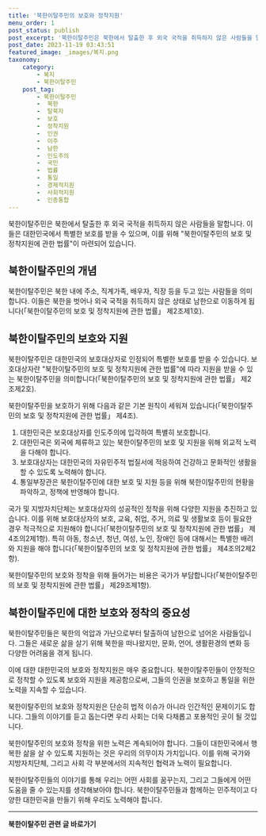 ```yaml
---
title: '북한이탈주민의 보호와 정착지원'
menu_order: 1
post_status: publish
post_excerpt: '북한이탈주민은 북한에서 탈출한 후 외국 국적을 취득하지 않은 사람들을 말합니다. 이들은 대한민국에서 특별한 보호를 받을 수 있으며, 이를 위해  북한이탈주민의 보호 및 정착지원에 관한 법률 이 마련되어 있습니다.'
post_date: 2023-11-19 03:43:51
featured_image: _images/복지.png
taxonomy:
    category:
        - 복지
        - 북한이탈주민
    post_tag:
        - 북한이탈주민
        -  북한
        -  탈북자
        -  보호
        -  정착지원
        -  인권
        -  이주
        -  남한
        -  인도주의
        -  국민
        -  법률
        -  통일
        -  경제적지원
        -  사회적지원
        -  인종통합
---
```



북한이탈주민은 북한에서 탈출한 후 외국 국적을 취득하지 않은 사람들을 말합니다. 이들은 대한민국에서 특별한 보호를 받을 수 있으며, 이를 위해 "북한이탈주민의 보호 및 정착지원에 관한 법률"이 마련되어 있습니다.

## 북한이탈주민의 개념
북한이탈주민은 북한 내에 주소, 직계가족, 배우자, 직장 등을 두고 있는 사람들을 의미합니다. 이들은 북한을 벗어나 외국 국적을 취득하지 않은 상태로 남한으로 이동하게 됩니다(「북한이탈주민의 보호 및 정착지원에 관한 법률」 제2조제1호).

## 북한이탈주민의 보호와 지원
북한이탈주민은 대한민국의 보호대상자로 인정되어 특별한 보호를 받을 수 있습니다. 보호대상자란 "북한이탈주민의 보호 및 정착지원에 관한 법률"에 따라 지원을 받을 수 있는 북한이탈주민을 의미합니다(「북한이탈주민의 보호 및 정착지원에 관한 법률」 제2조제2호).

북한이탈주민을 보호하기 위해 다음과 같은 기본 원칙이 세워져 있습니다(「북한이탈주민의 보호 및 정착지원에 관한 법률」 제4조).
1. 대한민국은 보호대상자를 인도주의에 입각하여 특별히 보호합니다.
2. 대한민국은 외국에 체류하고 있는 북한이탈주민의 보호 및 지원을 위해 외교적 노력을 다해야 합니다.
3. 보호대상자는 대한민국의 자유민주적 법질서에 적응하여 건강하고 문화적인 생활을 할 수 있도록 노력해야 합니다.
4. 통일부장관은 북한이탈주민에 대한 보호 및 지원 등을 위해 북한이탈주민의 현황을 파악하고, 정책에 반영해야 합니다.

국가 및 지방자치단체는 보호대상자의 성공적인 정착을 위해 다양한 지원을 추진하고 있습니다. 이를 위해 보호대상자의 보호, 교육, 취업, 주거, 의료 및 생활보호 등이 필요한 경우 적극적으로 지원해야 합니다(「북한이탈주민의 보호 및 정착지원에 관한 법률」 제4조의2제1항). 특히 아동, 청소년, 청년, 여성, 노인, 장애인 등에 대해서는 특별한 배려와 지원을 해야 합니다(「북한이탈주민의 보호 및 정착지원에 관한 법률」 제4조의2제2항).

북한이탈주민의 보호와 정착을 위해 들어가는 비용은 국가가 부담합니다(「북한이탈주민의 보호 및 정착지원에 관한 법률」 제29조제1항).

## 북한이탈주민에 대한 보호와 정착의 중요성
북한이탈주민들은 북한의 억압과 가난으로부터 탈출하여 남한으로 넘어온 사람들입니다. 그들은 새로운 삶을 살기 위해 북한을 떠나왔지만, 문화, 언어, 생활환경의 변화 등 다양한 어려움을 겪게 됩니다.

이에 대한 대한민국의 보호와 정착지원은 매우 중요합니다. 북한이탈주민들이 안정적으로 정착할 수 있도록 보호와 지원을 제공함으로써, 그들의 인권을 보호하고 통일을 위한 노력을 지속할 수 있습니다.

북한이탈주민의 보호와 정착지원은 단순히 법적 이슈가 아니라 인간적인 문제이기도 합니다. 그들의 이야기를 듣고 돕는다면 우리 사회는 더욱 다채롭고 포용적인 곳이 될 것입니다.

북한이탈주민의 보호와 정착을 위한 노력은 계속되어야 합니다. 그들이 대한민국에서 행복한 삶을 살 수 있도록 지원하는 것은 우리의 의무이자 가치입니다. 이를 위해 국가와 지방자치단체, 그리고 사회 각 부분에서의 지속적인 협력과 노력이 필요합니다.

북한이탈주민들의 이야기를 통해 우리는 어떤 사회를 꿈꾸는지, 그리고 그들에게 어떤 도움을 줄 수 있는지를 생각해보아야 합니다. 북한이탈주민들과 함께하는 민주적이고 다양한 대한민국을 만들기 위해 우리도 노력해야 합니다.
<!-- wp:separator -->
<hr class="wp-block-separator has-alpha-channel-opacity"/>
<!-- /wp:separator -->

<!-- wp:group {"backgroundColor":"base","layout":{"type":"constrained"}} -->
<div class="wp-block-group has-base-background-color has-background"><!-- wp:paragraph {"align":"center","fontSize":"medium"} -->
<p class="has-text-align-center has-large-font-size"><strong>북한이탈주민 관련 글 바로가기</strong></p>
<!-- /wp:paragraph -->


<!-- wp:latest-posts
{"categories":[{"id":22630,"count":19,"description":"","link":"https://uknowlaw.com/category/%eb%b6%81%ed%95%9c%ec%9d%b4%ed%83%88%ec%a3%bc%eb%af%bc/","name":"북한이탈주민","slug":"북한이탈주민","taxonomy":"category","parent":0,"meta":[],"_links":{"self":[{"href":"https://uknowlaw.com/wp-json/wp/v2/categories/22630"}],"collection":[{"href":"https://uknowlaw.com/wp-json/wp/v2/categories"}],"about":[{"href":"https://uknowlaw.com/wp-json/wp/v2/taxonomies/category"}],"wp:post_type":[{"href":"https://uknowlaw.com/wp-json/wp/v2/posts?categories=22630"}],"curies":[{"name":"wp","href":"https://api.w.org/{rel}","templated":true}]}}],"postsToShow":100,"excerptLength":28,"postLayout":"grid","columns":2,"featuredImageAlign":"left","featuredImageSizeSlug":"large","fontSize":"small"} /--></div>
<!-- /wp:group -->